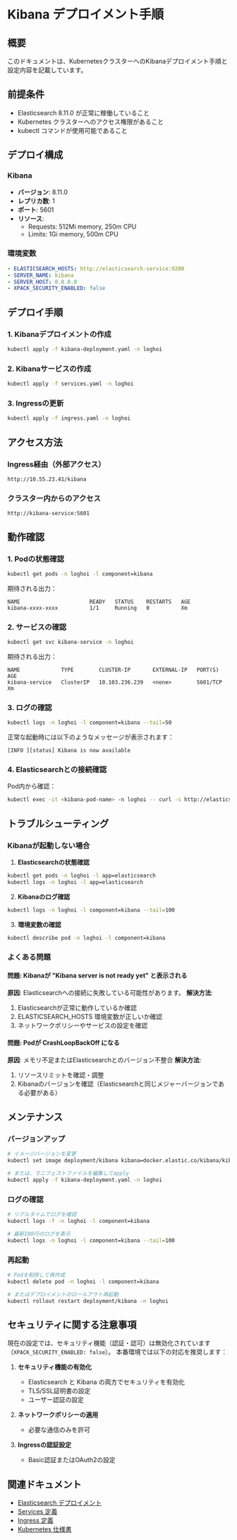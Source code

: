# Kibana デプロイメント手順

## 概要
このドキュメントは、KubernetesクラスターへのKibanaデプロイメント手順と設定内容を記載しています。

## 前提条件
- Elasticsearch 8.11.0 が正常に稼働していること
- Kubernetes クラスターへのアクセス権限があること
- kubectl コマンドが使用可能であること

## デプロイ構成

### Kibana
- **バージョン**: 8.11.0
- **レプリカ数**: 1
- **ポート**: 5601
- **リソース**:
  - Requests: 512Mi memory, 250m CPU
  - Limits: 1Gi memory, 500m CPU

### 環境変数
```yaml
- ELASTICSEARCH_HOSTS: http://elasticsearch-service:9200
- SERVER_NAME: kibana
- SERVER_HOST: 0.0.0.0
- XPACK_SECURITY_ENABLED: false
```

## デプロイ手順

### 1. Kibanaデプロイメントの作成
```bash
kubectl apply -f kibana-deployment.yaml -n loghoi
```

### 2. Kibanaサービスの作成
```bash
kubectl apply -f services.yaml -n loghoi
```

### 3. Ingressの更新
```bash
kubectl apply -f ingress.yaml -n loghoi
```

## アクセス方法

### Ingress経由（外部アクセス）
```
http://10.55.23.41/kibana
```

### クラスター内からのアクセス
```
http://kibana-service:5601
```

## 動作確認

### 1. Podの状態確認
```bash
kubectl get pods -n loghoi -l component=kibana
```

期待される出力：
```
NAME                      READY   STATUS    RESTARTS   AGE
kibana-xxxx-xxxx          1/1     Running   0          Xm
```

### 2. サービスの確認
```bash
kubectl get svc kibana-service -n loghoi
```

期待される出力：
```
NAME             TYPE        CLUSTER-IP       EXTERNAL-IP   PORT(S)    AGE
kibana-service   ClusterIP   10.103.236.239   <none>        5601/TCP   Xm
```

### 3. ログの確認
```bash
kubectl logs -n loghoi -l component=kibana --tail=50
```

正常な起動時には以下のようなメッセージが表示されます：
```
[INFO ][status] Kibana is now available
```

### 4. Elasticsearchとの接続確認
Pod内から確認：
```bash
kubectl exec -it <kibana-pod-name> -n loghoi -- curl -s http://elasticsearch-service:9200
```

## トラブルシューティング

### Kibanaが起動しない場合

1. **Elasticsearchの状態確認**
```bash
kubectl get pods -n loghoi -l app=elasticsearch
kubectl logs -n loghoi -l app=elasticsearch
```

2. **Kibanaのログ確認**
```bash
kubectl logs -n loghoi -l component=kibana --tail=100
```

3. **環境変数の確認**
```bash
kubectl describe pod -n loghoi -l component=kibana
```

### よくある問題

#### 問題: Kibanaが "Kibana server is not ready yet" と表示される
**原因**: Elasticsearchへの接続に失敗している可能性があります。
**解決方法**:
1. Elasticsearchが正常に動作しているか確認
2. ELASTICSEARCH_HOSTS 環境変数が正しいか確認
3. ネットワークポリシーやサービスの設定を確認

#### 問題: Podが CrashLoopBackOff になる
**原因**: メモリ不足またはElasticsearchとのバージョン不整合
**解決方法**:
1. リソースリミットを確認・調整
2. Kibanaのバージョンを確認（Elasticsearchと同じメジャーバージョンである必要がある）

## メンテナンス

### バージョンアップ
```bash
# イメージバージョンを変更
kubectl set image deployment/kibana kibana=docker.elastic.co/kibana/kibana:8.12.0 -n loghoi

# または、マニフェストファイルを編集してapply
kubectl apply -f kibana-deployment.yaml -n loghoi
```

### ログの確認
```bash
# リアルタイムでログを確認
kubectl logs -f -n loghoi -l component=kibana

# 最新100行のログを表示
kubectl logs -n loghoi -l component=kibana --tail=100
```

### 再起動
```bash
# Podを削除して再作成
kubectl delete pod -n loghoi -l component=kibana

# またはデプロイメントのロールアウト再起動
kubectl rollout restart deployment/kibana -n loghoi
```

## セキュリティに関する注意事項

現在の設定では、セキュリティ機能（認証・認可）は無効化されています（`XPACK_SECURITY_ENABLED: false`）。
本番環境では以下の対応を推奨します：

1. **セキュリティ機能の有効化**
   - Elasticsearch と Kibana の両方でセキュリティを有効化
   - TLS/SSL証明書の設定
   - ユーザー認証の設定

2. **ネットワークポリシーの適用**
   - 必要な通信のみを許可

3. **Ingressの認証設定**
   - Basic認証またはOAuth2の設定

## 関連ドキュメント
- [Elasticsearch デプロイメント](./elasticsearch-deployment.yaml)
- [Services 定義](./services.yaml)
- [Ingress 定義](./ingress.yaml)
- [Kubernetes 仕様書](./KUBERNETES_SPEC.md)

